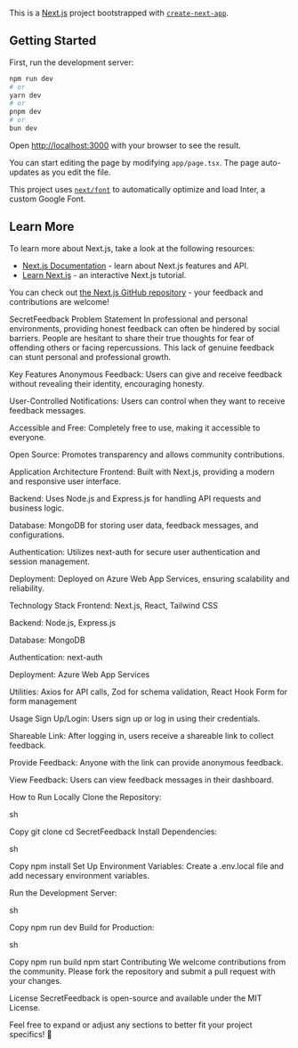 This is a [Next.js](https://nextjs.org/) project bootstrapped with [`create-next-app`](https://github.com/vercel/next.js/tree/canary/packages/create-next-app).

## Getting Started

First, run the development server:

```bash
npm run dev
# or
yarn dev
# or
pnpm dev
# or
bun dev
```

Open [http://localhost:3000](http://localhost:3000) with your browser to see the result.

You can start editing the page by modifying `app/page.tsx`. The page auto-updates as you edit the file.

This project uses [`next/font`](https://nextjs.org/docs/basic-features/font-optimization) to automatically optimize and load Inter, a custom Google Font.

## Learn More

To learn more about Next.js, take a look at the following resources:

- [Next.js Documentation](https://nextjs.org/docs) - learn about Next.js features and API.
- [Learn Next.js](https://nextjs.org/learn) - an interactive Next.js tutorial.

You can check out [the Next.js GitHub repository](https://github.com/vercel/next.js/) - your feedback and contributions are welcome!

SecretFeedback
Problem Statement
In professional and personal environments, providing honest feedback can often be hindered by social barriers. People are hesitant to share their true thoughts for fear of offending others or facing repercussions. This lack of genuine feedback can stunt personal and professional growth.

Key Features
Anonymous Feedback: Users can give and receive feedback without revealing their identity, encouraging honesty.

User-Controlled Notifications: Users can control when they want to receive feedback messages.

Accessible and Free: Completely free to use, making it accessible to everyone.

Open Source: Promotes transparency and allows community contributions.

Application Architecture
Frontend: Built with Next.js, providing a modern and responsive user interface.

Backend: Uses Node.js and Express.js for handling API requests and business logic.

Database: MongoDB for storing user data, feedback messages, and configurations.

Authentication: Utilizes next-auth for secure user authentication and session management.

Deployment: Deployed on Azure Web App Services, ensuring scalability and reliability.

Technology Stack
Frontend: Next.js, React, Tailwind CSS

Backend: Node.js, Express.js

Database: MongoDB

Authentication: next-auth

Deployment: Azure Web App Services

Utilities: Axios for API calls, Zod for schema validation, React Hook Form for form management

Usage
Sign Up/Login: Users sign up or log in using their credentials.

Shareable Link: After logging in, users receive a shareable link to collect feedback.

Provide Feedback: Anyone with the link can provide anonymous feedback.

View Feedback: Users can view feedback messages in their dashboard.

How to Run Locally
Clone the Repository:

sh

Copy
git clone <repository-url>
cd SecretFeedback
Install Dependencies:

sh

Copy
npm install
Set Up Environment Variables: Create a .env.local file and add necessary environment variables.

Run the Development Server:

sh

Copy
npm run dev
Build for Production:

sh

Copy
npm run build
npm start
Contributing
We welcome contributions from the community. Please fork the repository and submit a pull request with your changes.

License
SecretFeedback is open-source and available under the MIT License.

Feel free to expand or adjust any sections to better fit your project specifics! 🚀
